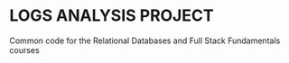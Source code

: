 LOGS ANALYSIS PROJECT
=============

Common code for the Relational Databases and Full Stack Fundamentals courses
